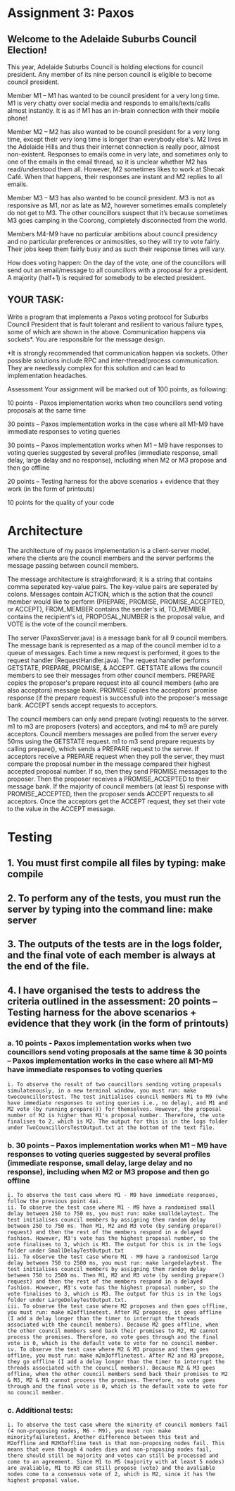 # Assignment 3: Paxos
## Welcome to the Adelaide Suburbs Council Election!
This year, Adelaide Suburbs Council is holding elections for council president. Any member of its nine person council is eligible to become council president.

Member M1 – M1 has wanted to be council president for a very long time. M1 is very chatty over social media and responds to emails/texts/calls almost instantly. It is as if M1 has an in-brain connection with their mobile phone!

Member M2 – M2 has also wanted to be council president for a very long time, except their very long time is longer than everybody else's. M2 lives in the Adelaide Hills and thus their internet connection is really poor, almost non-existent. Responses to emails come in very late, and sometimes only to one of the emails in the email thread, so it is unclear whether M2 has read/understood them all. However, M2 sometimes likes to work at Sheoak Café. When that happens, their responses are instant and M2 replies to all emails.

Member M3 – M3 has also wanted to be council president. M3 is not as responsive as M1, nor as late as M2, however sometimes emails completely do not get to M3. The other councillors suspect that it’s because sometimes M3 goes camping in the Coorong, completely disconnected from the world.

Members M4-M9 have no particular ambitions about council presidency and no particular preferences or animosities, so they will try to vote fairly. Their jobs keep them fairly busy and as such their response times  will vary.

How does voting happen: On the day of the vote, one of the councillors will send out an email/message to all councillors with a proposal for a president. A majority (half+1) is required for somebody to be elected president.

## YOUR TASK:
Write a program that implements a Paxos voting protocol for Suburbs Council President that is fault tolerant and resilient to various failure types, some of which are shown in the above. Communication happens via sockets*. You are responsible for the message design.

*It is strongly recommended that communication happen via sockets. Other possible solutions include RPC and inter-thread/process communication. They are needlessly complex for this solution and can lead to implementation headaches.

Assessment
Your assignment will be marked out of 100 points, as following:

10 points - Paxos implementation works when two councillors send voting proposals at the same time

30 points – Paxos implementation works in the case where all M1-M9 have immediate responses to voting queries

30 points – Paxos implementation works when M1 – M9 have responses to voting queries suggested by several profiles (immediate response, small delay, large delay and no response), including when M2 or M3 propose and then go offline

20 points – Testing harness for the above scenarios + evidence that they work (in the form of printouts)

10 points for the quality of your code

# Architecture
The architecture of my paxos implementation is a client-server model, where the clients are the council members and the server performs the message passing between council members. 

The message architecture is straightforward; it is a string that contains comma seperated key-value pairs. The key-value pairs are seperated by colons. Messages contain ACTION, which is the action that the council member would like to perform (PREPARE, PROMISE, PROMISE_ACCEPTED, or ACCEPT), FROM_MEMBER contains the sender's id, TO_MEMBER contains the recipient's id, PROPOSAL_NUMBER is the proposal value, and VOTE is the vote of the council members.

The server (PaxosServer.java) is a message bank for all 9 council members. The message bank is represented as a map of the council member id to a queue of messages. Each time a new request is performed, it goes to the request handler (RequestHandler.java). The request handler performs GETSTATE, PREPARE, PROMISE, & ACCEPT. GETSTATE allows the council members to see their messages from other council members. PREPARE copies the proposer's prepare request into all council members (who are also acceptors) message bank. PROMISE copies the acceptors' promise response (if the prepare request is successful) into the proposer's message bank. ACCEPT sends accept requests to acceptors.

The council members can only send prepare (voting) requests to the server. m1 to m3 are proposers (voters) and acceptors, and m4 to m9 are purely acceptors. Council members messages are polled from the server every 50ms using the GETSTATE request. m1 to m3 send prepare requests by calling prepare(), which sends a PREPARE request to the server. If acceptors receive a PREPARE request when they poll the server, they must compare the proposal number in the message compared their highest accepted proposal number. If so, then they send PROMISE messages to the proposer. Then the proposer receives a PROMISE_ACCEPTED to their message bank. If the majority of council members (at least 5) response with PROMISE_ACCEPTED, then the proposer sends ACCEPT requests to all acceptors. Once the acceptors get the ACCEPT request, they set their vote to the value in the ACCEPT message. 

# Testing
## 1. You must first compile all files by typing: make compile
## 2. To perform any of the tests, you must run the server by typing into the command line: make server
## 3. The outputs of the tests are in the logs folder, and the final vote of each member is always at the end of the file.
## 4. I have organised the tests to address the criteria outlined in the assessment: 20 points – Testing harness for the above scenarios + evidence that they work (in the form of printouts)
### a. 10 points - Paxos implementation works when two councillors send voting proposals at the same time & 30 points – Paxos implementation works in the case where all M1-M9 have immediate responses to voting queries
    i. To observe the result of two councillors sending voting proposals simulatenously, in a new terminal window, you must run: make twocouncillorstest. The test initialises council members M1 to M9 (who have immediate responses to voting queries i.e., no delay), and M1 and M2 vote (by running prepare()) for themselves. However, the proposal number of M2 is higher than M1's proposal number. Therefore, the vote finalises to 2, which is M2. The output for this is in the logs folder under TwoCouncillorsTestOutput.txt at the bottom of the text file. 

### b. 30 points – Paxos implementation works when M1 – M9 have responses to voting queries suggested by several profiles (immediate response, small delay, large delay and no response), including when M2 or M3 propose and then go offline
    i. To observe the test case where M1 - M9 have immediate responses, follow the previous point 4ai. 
    ii. To observe the test case where M1 - M9 have a randomised small delay between 250 to 750 ms, you must run: make smalldelaytest. The test initialises council members by assigning them random delay between 250 to 750 ms. Then M1, M2 and M3 vote (by sending prepare() request) and then the rest of the members respond in a delayed fashion. However, M3's vote has the highest proposal number, so the vote finalises to 3, which is M3. The output for this is in the logs folder under SmallDelayTestOutput.txt 
    iii. To observe the test case where M1 - M9 have a randomised large delay between 750 to 2500 ms, you must run: make largedelaytest. The test initialises council members by assigning them random delay between 750 to 2500 ms. Then M1, M2 and M3 vote (by sending prepare() request) and then the rest of the members respond in a delayed fashion. However, M3's vote has the highest proposal number, so the vote finalises to 3, which is M3. The output for this is in the logs folder under LargeDelayTestOutput.txt.
    iii. To observe the test case where M2 proposes and then goes offline, you must run: make m2offlinetest. After M2 proposes, it goes offline (I add a delay longer than the timer to interrupt the threads associated with the council members). Because M2 goes offline, when the other council members send back their promises to M2, M2 cannot process the promises. Therefore, no vote goes through and the final vote is 0, which is the default vote to vote for no council member.
    iv. To observe the test case where M2 & M3 propose and then goes offline, you must run: make m2m3offlinetest. After M2 and M3 propose, they go offline (I add a delay longer than the timer to interrupt the threads associated with the council members). Because M2 & M3 goes offline, when the other council members send back their promises to M2 & M3, M2 & M3 cannot process the promises. Therefore, no vote goes through and the final vote is 0, which is the default vote to vote for no council member.
### c. Additional tests:
    i. To observe the test case where the minority of council members fail (4 non-proposing nodes, M6 - M9), you must run: make minorityfailuretest. Another difference between this test and M2offline and M2M3offline test is that non-proposing nodes fail. This means that even though 4 nodes dies and non-proposing nodes fail, there should still be majority and votes can still be processed and come to an agreement. Since M1 to M5 (majority with at least 5 nodes) are avaliable, M1 to M3 can still propose (vote) and the avaliable nodes come to a consensus vote of 2, which is M2, since it has the highest proposal value. 